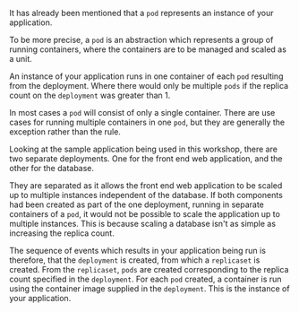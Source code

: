 It has already been mentioned that a `pod` represents an instance of your application.

To be more precise, a `pod` is an abstraction which represents a group of running containers, where the containers are to be managed and scaled as a unit.

An instance of your application runs in one container of each `pod` resulting from the deployment. Where there would only be multiple `pods` if the replica count on the `deployment` was greater than 1.

In most cases a `pod` will consist of only a single container. There are use cases for running multiple containers in one `pod`, but they are generally the exception rather than the rule.

Looking at the sample application being used in this workshop, there are two separate deployments. One for the front end web application, and the other for the database.

They are separated as it allows the front end web application to be scaled up to multiple instances independent of the database. If both components had been created as part of the one deployment, running in separate containers of a `pod`, it would not be possible to scale the application up to multiple instances. This is because scaling a database isn't as simple as increasing the replica count.

The sequence of events which results in your application being run is therefore, that the `deployment` is created, from which a `replicaset` is created. From the `replicaset`, `pods` are created corresponding to the replica count specified in the `deployment`. For each `pod` created, a container is run using the container image supplied in the `deployment`. This is the instance of your application.
